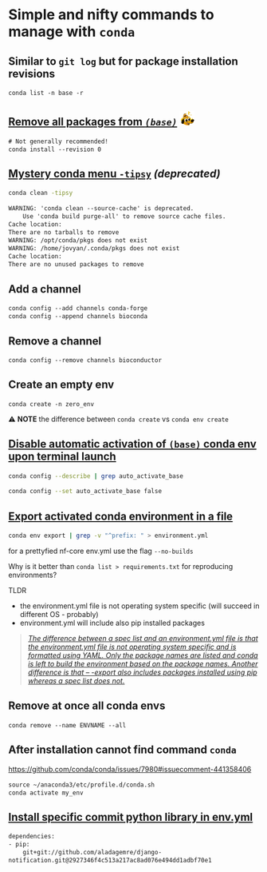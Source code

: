 # Simple and nifty commands to manage with `conda`

## Similar to `git log` but for package installation revisions

```
conda list -n base -r
```

## [Remove all packages from *`(base)`*](https://stackoverflow.com/questions/52830307/conda-remove-all-installed-packages-from-base-root-environment) <img src=../assets/Rmdies/blogdown/this-is-fine-fire.gif width=30>

```console
# Not generally recommended!
conda install --revision 0
```

## [Mystery conda menu `-tipsy`](https://github.com/jupyter/notebook/issues/1892#issuecomment-414032985)  _(deprecated)_

```bash
conda clean -tipsy
```
```console
WARNING: 'conda clean --source-cache' is deprecated.
    Use 'conda build purge-all' to remove source cache files.
Cache location: 
There are no tarballs to remove
WARNING: /opt/conda/pkgs does not exist
WARNING: /home/jovyan/.conda/pkgs does not exist
Cache location: 
There are no unused packages to remove
```

## Add a channel

```
conda config --add channels conda-forge
conda config --append channels bioconda
```

## Remove a channel
```
conda config --remove channels bioconductor
```

## Create an empty env 

```
conda create -n zero_env
```
:warning: **NOTE** the difference between `conda create` vs `conda env create`

## [Disable automatic activation of `(base)` conda env upon terminal launch](https://stackoverflow.com/questions/54429210/how-do-i-prevent-conda-from-activating-the-base-environment-by-default)

```bash
conda config --describe | grep auto_activate_base
```

```bash
conda config --set auto_activate_base false
```

## [Export activated conda environment in a file](https://stackoverflow.com/questions/56472295/can-you-export-a-created-python-conda-environment-for-others-to-activate-on-thei)

```bash
conda env export | grep -v "^prefix: " > environment.yml
```

for a prettyfied nf-core env.yml use the flag `--no-builds`

Why is it better than `conda list > requirements.txt` for reproducing environments?

TLDR

- the environment.yml file is not operating system specific (will succeed in different OS - probably)
- environment.yml will include also pip installed packages

> [_The difference between a spec list and an environment.yml file is that the environment.yml file is not operating system specific and is formatted using YAML. Only the package names are listed and conda is left to build the environment based on the package names. Another difference is that – -export also includes packages installed using pip whereas a spec list does not._](https://www.anaconda.com/moving-conda-environments/)

## Remove at once all conda envs

```
conda remove --name ENVNAME --all
```

## After installation cannot find command `conda`

https://github.com/conda/conda/issues/7980#issuecomment-441358406

```console
source ~/anaconda3/etc/profile.d/conda.sh
conda activate my_env
```


## [Install specific commit python library in env.yml](https://berkeley-stat159-f17.github.io/stat159-f17/lectures/06-conda-pip-environments..html)

```
dependencies:
- pip:
    git+git://github.com/aladagemre/django-notification.git@2927346f4c513a217ac8ad076e494dd1adbf70e1
```
